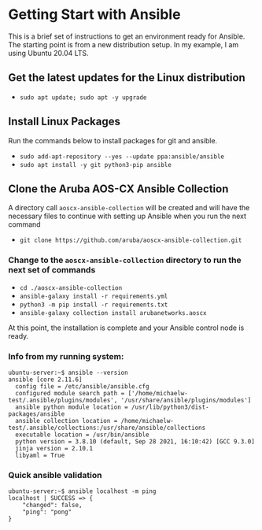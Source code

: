 # Getting Start with Ansible
This is a brief set of instructions to get an environment ready for Ansible.  The starting point is from a new distribution setup.  In my example, I am using Ubuntu 20.04 LTS.

## Get the latest updates for the Linux distribution
* `sudo apt update; sudo apt -y upgrade`

## Install Linux Packages
Run the commands below to install packages for git and ansible.
* `sudo add-apt-repository --yes --update ppa:ansible/ansible`
* `sudo apt install -y git python3-pip ansible`

## Clone the Aruba AOS-CX Ansible Collection
A directory call `aoscx-ansible-collection` will be created and will have the necessary files to continue with setting up Ansible when you run the next command
* `git clone https://github.com/aruba/aoscx-ansible-collection.git`

### Change to the `aoscx-ansible-collection` directory to run the next set of commands
* `cd ./aoscx-ansible-collection`
* `ansible-galaxy install -r requirements.yml`
* `python3 -m pip install -r requirements.txt`
* `ansible-galaxy collection install arubanetworks.aoscx`

At this point, the installation is complete and your Ansible control node is ready.


### Info from my running system:
```
ubuntu-server:~$ ansible --version
ansible [core 2.11.6]
  config file = /etc/ansible/ansible.cfg
  configured module search path = ['/home/michaelw-test/.ansible/plugins/modules', '/usr/share/ansible/plugins/modules']
  ansible python module location = /usr/lib/python3/dist-packages/ansible
  ansible collection location = /home/michaelw-test/.ansible/collections:/usr/share/ansible/collections
  executable location = /usr/bin/ansible
  python version = 3.8.10 (default, Sep 28 2021, 16:10:42) [GCC 9.3.0]
  jinja version = 2.10.1
  libyaml = True
  ```
### Quick ansible validation
```
ubuntu-server:~$ ansible localhost -m ping
localhost | SUCCESS => {
    "changed": false,
    "ping": "pong"
}
```